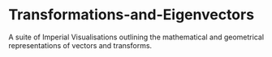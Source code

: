 # Transformations-and-Eigenvectors
A suite of Imperial Visualisations outlining the mathematical and geometrical representations of vectors and transforms.
